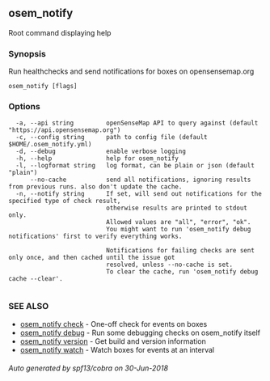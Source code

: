## osem_notify

Root command displaying help

### Synopsis

Run healthchecks and send notifications for boxes on opensensemap.org

```
osem_notify [flags]
```

### Options

```
  -a, --api string         openSenseMap API to query against (default "https://api.opensensemap.org")
  -c, --config string      path to config file (default $HOME/.osem_notify.yml)
  -d, --debug              enable verbose logging
  -h, --help               help for osem_notify
  -l, --logformat string   log format, can be plain or json (default "plain")
      --no-cache           send all notifications, ignoring results from previous runs. also don't update the cache.
  -n, --notify string      If set, will send out notifications for the specified type of check result,
                           otherwise results are printed to stdout only.
                           Allowed values are "all", "error", "ok".
                           You might want to run 'osem_notify debug notifications' first to verify everything works.
                           
                           Notifications for failing checks are sent only once, and then cached until the issue got
                           resolved, unless --no-cache is set.
                           To clear the cache, run 'osem_notify debug cache --clear'.
                           
```

### SEE ALSO

* [osem_notify check](osem_notify_check.md)	 - One-off check for events on boxes
* [osem_notify debug](osem_notify_debug.md)	 - Run some debugging checks on osem_notify itself
* [osem_notify version](osem_notify_version.md)	 - Get build and version information
* [osem_notify watch](osem_notify_watch.md)	 - Watch boxes for events at an interval

###### Auto generated by spf13/cobra on 30-Jun-2018

